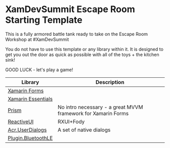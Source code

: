 # XamDevSummit Escape Room Starting Template

This is a fully armored battle tank ready to take on the Escape Room Workshop at #XamDevSummit

You do not have to use this template or any library within it.  It is designed to get you out the door as quick as possible
with all of the toys + the kitchen sink!

GOOD LUCK - let's play a game!

|Library|Description|
|-------|-----------|
[Xamarin Forms]()|
[Xamarin Essentials]()|
[Prism]()|No intro necessary - a great MVVM framework for Xamarin Forms
[ReactiveUI]()|RXUI+Fody
[Acr.UserDialogs](https://github.com/aritchie/userdialogs)|A set of native dialogs
[Plugin.BluetoothLE]()||

